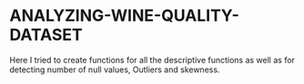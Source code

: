 # ANALYZING-WINE-QUALITY-DATASET

Here I tried to create functions for all the descriptive functions as well as for detecting number of null values, Outliers and skewness.
